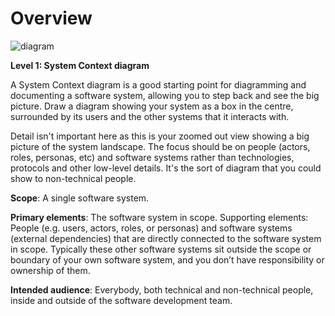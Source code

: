 # Overview

![diagram](https://www.plantuml.com/plantuml/svg/0/ZLJ1Rjim3BtxAxXSbW9D37GxxTGk3TeEQLUqQOTY60fQfXrjicH8TD9qsB-Fijsa2RPXXo24-FWU-KJvE31wRYgJlD5McIOdM33NuKEQUboDIysB9ci2UUKia-MnSbMAkTTebwQfctJoVdHjqFBTvImro1HOZXud4Vt4uxfbpgdGbk1qUd_q7-pSr2BmBgqZhTIFj6H7XI16eVPQ9D8A0vDFSreU9MzXqtaKIB72PsTNb0djKYiAVHCxe4wvooIpauVFT_F7BnVpyyVPz6nwTJeyI1BMR0Y-tgv5ge8PsZmehALUO-cn-WOdna2Sq-kiOUT3aboJ3yuEuq27CBYJlu7ydq0y05U0Qpm4L_0AFK5eYSU3W-IZQsoEVZtKOeAtQAJeeW-XTt9m03yJW5v11W-HUQy3OCAgarHE92ggiavv7nbb0RhPXgZ-m1Lf-jaBvy6JSgNLpzgMe7Oa7Q05LvELqHgl26hllfDYq1OGLhW6NY0BWKoT1o1K2wd8WPRarrikxMniwbUITAgFqoSUDZNhYgANRN3ZCiUniKjdjQXBCx7cLO5nPM74NS7C-d3GnO1bwQd4JaZENg2x19ROw68j-Qikwg1DFiemK0uB5pXw8Cl9uajdZhmXrWf2tCr3aDK3hElGJXcNaBoX4A1eh8hgePNlXNRL1QeeNlzz6qJS98h_NUuV8ZlCvKAupZIVDrdBwk93xsU95FUJstZUlOlTKkNTAjSsLdNHfgtU4-CK6ltSMWiLMYofaiSi-s0szvhSaEaVHhjkxQgZuW0haHH0p7ThtUOh58JyTZ8RUwhk_ljaBDZUMvnAcdBsLNPJs7yJSiZMVNgxCHkGqS9WepFiugpdy_drRGz_sSZzLi8-CCgsfdTieUUIvLWuzoEyGctzBKdyO8yscDPCkKxlsWVz2PUOFg2FGoN7P7FvSFq6)

**Level 1: System Context diagram**

A System Context diagram is a good starting point for diagramming and documenting a software system, allowing you to step back and see the big picture. Draw a diagram showing your system as a box in the centre, surrounded by its users and the other systems that it interacts with.

Detail isn't important here as this is your zoomed out view showing a big picture of the system landscape. The focus should be on people (actors, roles, personas, etc) and software systems rather than technologies, protocols and other low-level details. It's the sort of diagram that you could show to non-technical people.

**Scope**: A single software system.

**Primary elements**: The software system in scope.
Supporting elements: People (e.g. users, actors, roles, or personas) and software systems (external dependencies) that are directly connected to the software system in scope. Typically these other software systems sit outside the scope or boundary of your own software system, and you don’t have responsibility or ownership of them.

**Intended audience**: Everybody, both technical and non-technical people, inside and outside of the software development team.
